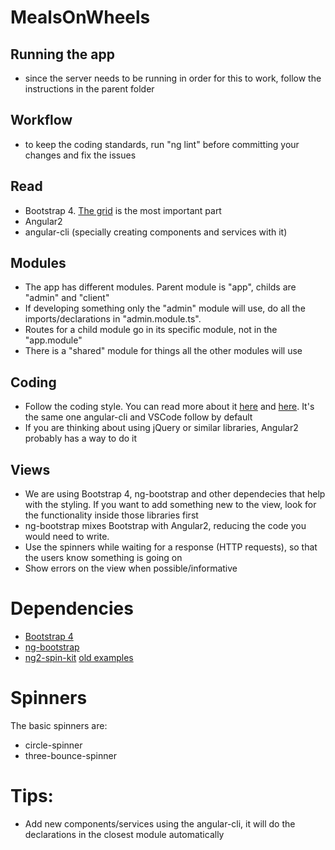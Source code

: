 # MealsOnWheels

## Running the app
* since the server needs to be running in order for this to work, follow the instructions in the parent folder

## Workflow
* to keep the coding standards, run "ng lint" before committing your changes and fix the issues

## Read
* Bootstrap 4. [The grid](https://v4-alpha.getbootstrap.com/layout/grid/) is the most important part
* Angular2
* angular-cli (specially creating components and services with it)

## Modules
* The app has different modules. Parent module is "app", childs are "admin" and "client"
* If developing something only the "admin" module will use, do all the imports/declarations in "admin.module.ts".
* Routes for a child module go in its specific module, not in the "app.module"
* There is a "shared" module for things all the other modules will use

## Coding
* Follow the coding style. You can read more about it [here](https://github.com/Microsoft/TypeScript/wiki/Coding-guidelines) and [here](https://angular.io/styleguide). It's the same one angular-cli and VSCode follow by default
* If you are thinking about using jQuery or similar libraries, Angular2 probably has a way to do it

## Views
* We are using Bootstrap 4, ng-bootstrap and other dependecies that help with the styling. If you want to add something new to the view, look for the functionality inside those libraries first
* ng-bootstrap mixes Bootstrap with Angular2, reducing the code you would need to write.
* Use the spinners while waiting for a response (HTTP requests), so that the users know something is going on
* Show errors on the view when possible/informative

# Dependencies
* [Bootstrap 4](https://v4-alpha.getbootstrap.com/getting-started/introduction/)
* [ng-bootstrap](https://ng-bootstrap.github.io/#/getting-started)
* [ng2-spin-kit](https://www.npmjs.com/package/ng2-spin-kit) [old examples](http://jsfiddle.net/Urigo/638AA/18/)

# Spinners

The basic spinners are:

* circle-spinner
* three-bounce-spinner

# Tips:

* Add new components/services using the angular-cli, it will do the declarations in the closest module automatically
